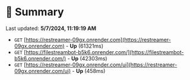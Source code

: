 # 📖 Summary
Last updated: **5/7/2024, 11:19:19 AM**

- `GET` [https://restreamer-09gx.onrender.com](https://restreamer-09gx.onrender.com) - **Up** (61321ms)
- `GET` [https://filestreambot-b5k6.onrender.com/](https://filestreambot-b5k6.onrender.com/) - **Up** (42303ms)
- `GET` [https://restreamer-09gx.onrender.com/ui](https://restreamer-09gx.onrender.com/ui) - **Up** (458ms)
